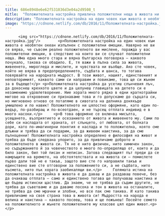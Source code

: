 ```yaml
---
title: 686e8948e6e62f531036d3e04a2d9508_t
mitle:  "Положителната настройка привлича положителни неща в живота ни!"
description: "Положителната настройка на един човек към живота е необятен океан изпълнен с положителни емоции. Навярно не ви се вярва, че съвсем реално положителното ви мислене, поражда у вас положителни емоции, в следствие на които ви се случват положителни неща. Има една много стара и вярна българска поговорка – каквото почукало, такова се обадило. Е, тя …"
image: "https://cdnone.netlify.com/db/2016/11/Положителната-настройка.jpg"
---
```


          <img src="https://cdnone.netlify.com/db/2016/11/Положителната-настройка.jpg"/>        <p>Положителната настройка на един човек към живота е необятен океан изпълнен с положителни емоции. Навярно не ви се вярва, че съвсем реално положителното ви мислене, поражда у вас положителни емоции, в следствие на които ви се случват положителни неща. Има една много стара и вярна българска поговорка – каквото почукало, такова се обадило. Е, тя важи в пълна сила за живота, живеенето, мирогледа и мислите, и чувствата ни въобще. Ако сте човек, който не вярва в предопределението, съдбата и шанса, то тогава повярвайте на народната мъдрост. В този живот, нашият, единственият и неповторимият, каквото сами си направим и повикаме, това ще си жънем за в бъдеще!</p> <p>Положителната настройка да усетиш слънчевия лъч, да докоснеш крехкото цвете и да целунеш главицата на детето си е незаменимо удовлетворение. Ние хората много рядко в едни краткотрайни мигове на откровение си признаваме това и го допускаме до сърцата си, но мигновено отново се потапяме в сивотата на делника донякъде умишлено и по навик! Положителното ни цялостно оформяне, като един по-ведър, по-разбиращ и по-всеотдаен, и не търсещ отплата индивид е в много насоки.</p>     <p>В това оформяне се включва мисълта, усещането, възприятието и осезанието от живота и живеенето му. Сами по себе си насладата от храната, от слънцето, от любовта, от болката дори, като по-имагинерни понятия е наслада и то положителна, която сме длъжни и трябва да си подарим, за да живеем наистина, за да сме пълноценни! Положителната настройка определено е философия на живот и трябва да бъде следвана упорито, за да привличаме доброто и положителното в живота си. Тя не е нито физичен, нито химичен закон, но съдържанието й за човечеството е много по-определящо от, които и да било закон, бил той писан и неписан. Затова следващият път преди да се намръщите на времето, на обстоятелствата и на живота си – помислете първо дали той не е такъв, защото вие сте го направили такъв и единствено вие сте отговорни за положението си, а не съдбата, нито късмета, нито пък хората заобикалящи ви.</p>     Голямата истина на положителната настройка в живота е да даваш и да раздаваш повече, без да очакваш отплата – само и единствено тогава ще получаваш наистина и ще бъдеш истински щастлив. Да знаем, че не трябва да съдим другите, не трябва да съветваме и да даваме посока и тон в живота на останалите, не трябва да сме мрачни и злобни, но все пак сме такива. И като такива привличаме на своя страна това в живота си! Мъдростта на народа е велика и наистина – каквото посееш, това и ще пожънеш! Посейте семето на положителното и жънете положителните му класове цял един живот.<p></p>        